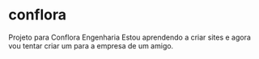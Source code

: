# conflora
 Projeto para Conflora Engenharia
Estou aprendendo a criar sites e agora vou tentar criar um para a empresa de um amigo.
